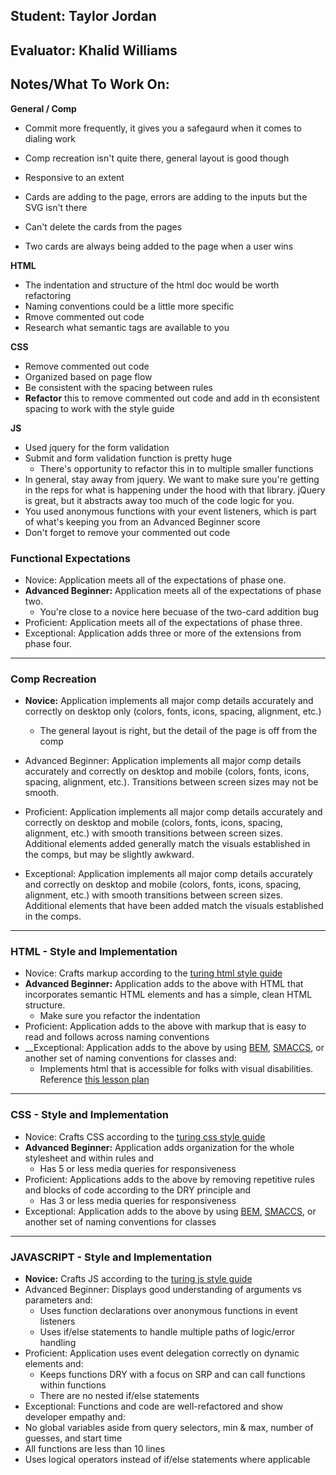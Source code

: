 ## Student: Taylor Jordan 
## Evaluator: Khalid Williams
## Notes/What To Work On:

__General / Comp__
* Commit more frequently, it gives you a safegaurd when it comes to dialing work 

* Comp recreation isn't quite there, general layout is good though
* Responsive to an extent

* Cards are adding to the page, errors are adding to the inputs but the SVG isn't there
* Can't delete the cards from the pages
* Two cards are always being added to the page when a user wins


__HTML__
* The indentation and structure of the html doc would be worth refactoring
* Naming conventions could be a little more specific
* Rmove commented out code 
* Research what semantic tags are available to you 

__CSS__
* Remove commented out code
* Organized based on page flow 
* Be consistent with the spacing between rules 
* **Refactor** this to remove commented out code and add in th econsistent spacing to work with the style guide

__JS__
* Used jquery for the form validation
* Submit and form validation function is pretty huge
  * There's opportunity to refactor this in to multiple smaller functions 
* In general, stay away from jquery. We want to make sure you're getting in the reps for what is happening under the hood with that library. jQuery is great, but it abstracts away too much of the code logic for you.
* You used anonymous functions with your event listeners, which is part of what's keeping you from an Advanced Beginner score
* Don't forget to remove your commented out code 

### Functional Expectations

* Novice: Application meets all of the expectations of phase one.
* __Advanced Beginner:__ Application meets all of the expectations of phase two.
  * You're close to a novice here becuase of the two-card addition bug 
* Proficient: Application meets all of the expectations of phase three.
* Exceptional: Application adds three or more of the extensions from phase four.

------------------------------------------------------------------

### Comp Recreation

* __Novice:__ Application implements all major comp details accurately and correctly on desktop only (colors, fonts, icons, spacing, alignment, etc.)
  * The general layout is right, but the detail of the page is off from the comp

* Advanced Beginner: Application implements all major comp details accurately and correctly on desktop and mobile (colors, fonts, icons, spacing, alignment,  etc.). Transitions between screen sizes may not be smooth.
* Proficient: Application implements all major comp details accurately and correctly on desktop and mobile (colors, fonts, icons, spacing, alignment,  etc.) with smooth transitions between screen sizes. Additional elements added generally match the visuals established in the comps, but may be slightly awkward.
* Exceptional: Application implements all major comp details accurately and correctly on desktop and mobile (colors, fonts, icons, spacing, alignment,  etc.) with smooth transitions between screen sizes. Additional elements that have been added match the visuals established in the comps.

------------------------------------------------------------------

### HTML - Style and Implementation

* Novice: Crafts markup according to the [turing html style guide](https://github.com/turingschool-examples/html)
* __Advanced Beginner:__ Application adds to the above with HTML that incorporates semantic HTML elements and has a simple, clean HTML structure.
  * Make sure you refactor the indentation 
* Proficient: Application adds to the above with markup that is easy to read and follows across naming conventions
* __Exceptional: Application adds to the above by using [BEM](http://getbem.com/), [SMACCS](https://smacss.com/), or another set of naming conventions for classes and:
    * Implements html that is accessible for folks with visual disabilities. Reference [this lesson plan](http://frontend.turing.io/lessons/floating/web-accessibility.html)

------------------------------------------------------------------

### CSS - Style and Implementation

* Novice: Crafts CSS according to the [turing css style guide](https://github.com/turingschool-examples/css)
* __Advanced Beginner:__ Application adds organization for the whole stylesheet and within rules and
  * Has 5 or less media queries for responsiveness
* Proficient: Applications adds to the above by removing repetitive rules and blocks of code according to the DRY principle and
  * Has 3 or less media queries for responsiveness
* Exceptional: Application adds to the above by using [BEM](http://getbem.com/), [SMACCS](https://smacss.com/), or another set of naming conventions for classes

------------------------------------------------------------------

### JAVASCRIPT - Style and Implementation

* __Novice:__ Crafts JS according to the [turing js style guide](https://github.com/turingschool-examples/javascript/tree/master/es5)
* Advanced Beginner: Displays good understanding of arguments vs parameters and:
  * Uses function declarations over anonymous functions in event listeners
  * Uses if/else statements to handle multiple paths of logic/error handling
* Proficient: Application uses event delegation correctly on dynamic elements and:
  * Keeps functions DRY with a focus on SRP and can call functions within functions
  * There are no nested if/else statements
*  Exceptional: Functions and code are well-refactored and show developer empathy and:
  * No global variables aside from query selectors, min & max, number of guesses, and start time
  * All functions are less than 10 lines
  * Uses logical operators instead of if/else statements where applicable